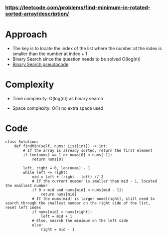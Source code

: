 ### https://leetcode.com/problems/find-minimum-in-rotated-sorted-array/description/

# Approach
- The key is to locate the index of the list where the number at the index is smaller than the number at index + 1
- Binary Search since the question needs to be solved O(log(n))
- [Binary Search pseudocode](https://github.com/sophryu99/TIL/issues/43)

# Complexity
- Time complexity: O(log(n)) as binary search

- Space complexity: O(1) no extra space used

# Code
```python3
class Solution:
    def findMin(self, nums: List[int]) -> int:
        # If the array is already sorted, return the first element
        if len(nums) == 1 or nums[0] < nums[-1]:
            return nums[0]

        left, right = 0, len(nums) - 1
        while left <= right:
            mid = left + (right - left) // 2
            # If the current number is smaller than mid - 1, located the smallest number
            if 0 < mid and nums[mid] < nums[mid - 1]: 
                return nums[mid]
            # If the nums[mid] is larger nums[right], still need to search through the smallest number on the right side of the list, reset left index
            if nums[mid] > nums[right]:
                left = mid + 1
            # Else, search the minimum on the left side
            else:
                right = mid - 1
                

```
